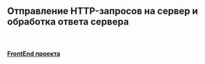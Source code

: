 ## Отправление HTTP-запросов на сервер и обработка ответа сервера

<br>

#### [FrontEnd проекта](https://github.com/Go5710264/HTTP-requests-front.git)

<br>
